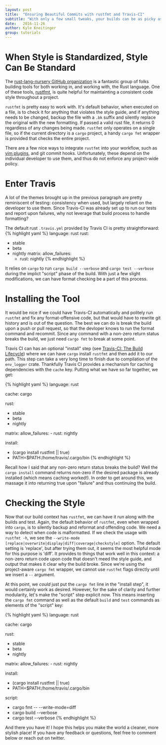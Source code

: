 ```yaml
---
layout: post
title:  "Ensuring Beautiful Commits with rustfmt and Travis-CI"
subtitle: "With only a few small tweaks, your builds can be as picky as you!"
date:   2016-11-26
author: Kyle Kneitinger
group: tutorials
---
```


#  When Style is Standardized, Style Can Be Standard
The [rust-lang-nursery GitHub
organization](https://github.com/rust-lang-nursery) is a fantastic group of
folks building tools for both working in, and working with, the Rust language.
One of these tools, [rustfmt](https://github.com/rust-lang-nursery/rustfmt), is
quite helpful for maintainting a consistent code style throughout a project.

`rustfmt` is pretty easy to work with.  It's default behavior, when executed on
a file, is to check it for anything that violates the style guide, and if
anything needs to be changed, backup the file with a `.bk` suffix and silently
replace the original with the new formatting. If passed a valid rust file, it
returns 0 regardless of any changes being made. `rustfmt` only operates on a
single file, so if the current directory is a `cargo` project, a handy `cargo
fmt` wrapper is provided that checks the entire project.

There are a few nice ways to integrate `rustfmt` into your workflow, such as
[vim plugins](https://github.com/rust-lang/rust.vim#formatting-with-rustfmt),
and git commit hooks.  Unfortunately, these depend on the individual developer
to use them, and thus do not enforce any project-wide policy.

# Enter Travis
A lot of the themes brought up in the previous paragraph are pretty reminiscent
of testing: consistency when used, but largely reliant on the developer to use
them. Since Travis-CI was
already set up to run our tests and report upon failures, why not leverage that build process to handle
formatting?

The default rust `.travis.yml` provided by Travis CI is pretty straightforward:
{% highlight yaml %}
language: rust
rust:
  - stable
  - beta
  - nightly
matrix:
  allow_failures:
    - rust: nightly
{% endhighlight %}

It relies on `cargo` to run `cargo build --verbose` and `cargo test
--verbose` during the implict "script" phase of the build.
With just a few slight modifications, we can have format checking be a part of
this process.

# Installing the Tool

It would be nice if we could have Travis-CI automatically and politely run `rustfmt` and fix
any format-offensive code, but that would have to rewrite git history and is out of the question.  The best we can do is break the build upon a push or pull request, so that the devloper knows to run the format command and recommit. Since any command with a non-zero return status breaks the build, we just need `cargo fmt` to break at some point.

Travis CI can has an optional "install" step (see [Travis-CI: The Build
Lifecycle](https://docs.travis-ci.com/user/customizing-the-build/#The-Build-Lifecycle))
where we can have `cargo` install `rustfmt` and then add it to our path. This step can take a very long time to finish due to compilation of the `env_logger` crate.  Thankfully Travis CI provides a mechanism for caching dependencies with the `cache` key. Putting what we have so far together, we get:

{% highlight yaml %}
language: rust

cache: cargo

rust:
  - stable
  - beta
  - nightly

matrix:
  allow_failures:
    - rust: nightly

install:
  - (cargo install rustfmt || true)
  - PATH=$PATH:/home/travis/.cargo/bin
{% endhighlight %}

Recall how I said that any non-zero return status breaks the build?  Well the
`cargo install` command returns non-zero if the desired package is already
installed (which means caching worked!). In order to get around this,
we massage it into returning true upon "failure" and thus continuing the build.

# Checking the Style

Now that our build context has `rustfmt`, we can have it run along with the
builds and test.  Again, the default behavior of `rustfmt`, even when wrapped
into `cargo`, is to silently backup and reformat and offending code. We need a
way to detect when code is malformatted.  If we check the usage with `rustfmt -h`, we see the `--write-mode [replace|overwrite|display|diff|coverage|checkstyle]` option.
The default setting is 'replace', but after trying them out, it seems the most
helpful mode for this purpose is 'diff'.  It provides to things that work well
in this context: a non-zero return code upon code that doesn't meed the style
guide, and output that makes it clear why the build broke. Since we're using the project-aware `cargo fmt` wrapper, we cannot use
`rustfmt` flags directly until we insert a `--` argument.

At this point, we *could* just put the `cargo fmt` line in the "install step",
it would certainly work as desired.  However, for the sake of clarity and
further modularity, let's make the "script" step explicit now.  This means
inserting the `cargo fmt` command as well as the default `build` and `test`
commands as elements of the "script" key:

{% highlight yaml %}
language: rust

cache: cargo

rust:
  - stable
  - beta
  - nightly

matrix:
  allow_failures:
    - rust: nightly

install:
  - (cargo install rustfmt || true)
  - PATH=$PATH:/home/travis/.cargo/bin

script:
  - cargo fmt -- --write-mode=diff
  - cargo build --verbose
  - cargo test --verbose
{% endhighlight %}

And there you have it! I hope this helps you make the world a cleaner, more stylish place! If you have any feedback or questions, feel free to
comment below or reach out on twitter.
